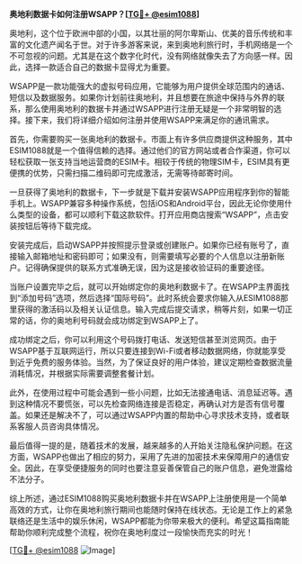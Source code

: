 **奥地利数据卡如何注册WSAPP？[[TG💪+ @esim1088](https://t.me/s/esim1088)]**

奥地利，这个位于欧洲中部的小国，以其壮丽的阿尔卑斯山、优美的音乐传统和丰富的文化遗产闻名于世。对于许多游客来说，来到奥地利旅行时，手机网络是一个不可忽视的问题。尤其是在这个数字化时代，没有网络就像失去了方向感一样。因此，选择一款适合自己的数据卡显得尤为重要。

WSAPP是一款功能强大的虚拟号码应用，它能够为用户提供全球范围内的通话、短信以及数据服务。如果你计划前往奥地利，并且想要在旅途中保持与外界的联系，那么使用奥地利的数据卡并通过WSAPP进行注册无疑是一个非常明智的选择。接下来，我们将详细介绍如何注册并使用WSAPP来满足你的通讯需求。

首先，你需要购买一张奥地利的数据卡。市面上有许多供应商提供这种服务，其中ESIM1088就是一个值得信赖的选择。通过他们的官方网站或者合作渠道，你可以轻松获取一张支持当地运营商的ESIM卡。相较于传统的物理SIM卡，ESIM具有更便携的优势，只需扫描二维码即可完成激活，无需等待邮寄时间。

一旦获得了奥地利的数据卡，下一步就是下载并安装WSAPP应用程序到你的智能手机上。WSAPP兼容多种操作系统，包括iOS和Android平台，因此无论你使用什么类型的设备，都可以顺利下载这款软件。打开应用商店搜索“WSAPP”，点击安装按钮后等待下载完成。

安装完成后，启动WSAPP并按照提示登录或创建账户。如果你已经有账号了，直接输入邮箱地址和密码即可；如果没有，则需要填写必要的个人信息以注册新账户。记得确保提供的联系方式准确无误，因为这是接收验证码的重要途径。

当账户设置完毕之后，就可以开始绑定你的奥地利数据卡了。在WSAPP主界面找到“添加号码”选项，然后选择“国际号码”。此时系统会要求你输入从ESIM1088那里获得的激活码以及相关认证信息。输入完成后提交请求，稍等片刻，如果一切正常的话，你的奥地利号码就会成功绑定到WSAPP上了。

成功绑定之后，你可以利用这个号码拨打电话、发送短信甚至浏览网页。由于WSAPP基于互联网运行，所以只要连接到Wi-Fi或者移动数据网络，你就能享受到近乎免费的服务体验。当然，为了保证良好的用户体验，建议定期检查数据流量消耗情况，并根据实际需要调整套餐计划。

此外，在使用过程中可能会遇到一些小问题，比如无法接通电话、消息延迟等。遇到这种情况不要慌张，可以先检查网络连接是否稳定，再确认对方是否有信号覆盖。如果还是解决不了，可以通过WSAPP内置的帮助中心寻求技术支持，或者联系客服人员咨询具体情况。

最后值得一提的是，随着技术的发展，越来越多的人开始关注隐私保护问题。在这方面，WSAPP也做出了相应的努力，采用了先进的加密技术来保障用户的通信安全。因此，在享受便捷服务的同时也要注意妥善保管自己的账户信息，避免泄露给不法分子。

综上所述，通过ESIM1088购买奥地利数据卡并在WSAPP上注册使用是一个简单高效的方式，让你在奥地利旅行期间也能随时保持在线状态。无论是工作上的紧急联络还是生活中的娱乐休闲，WSAPP都能为你带来极大的便利。希望这篇指南能帮助你顺利完成整个流程，祝你在奥地利度过一段愉快而充实的时光！

[[TG💪+ @esim1088](https://t.me/s/esim1088) ![Image](https://i.postimg.cc/4NQfJmqS/Snipaste-2025-05-13-00-14-12.png)]